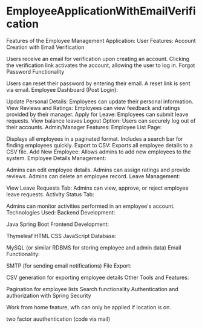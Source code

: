# EmployeeApplicationWithEmailVerification

Features of the Employee Management Application:
User Features:
Account Creation with Email Verification

Users receive an email for verification upon creating an account.
Clicking the verification link activates the account, allowing the user to log in. 
Forgot Password Functionality

Users can reset their password by entering their email.
A reset link is sent via email.
Employee Dashboard (Post Login):

Update Personal Details: Employees can update their personal information.
View Reviews and Ratings: Employees can view feedback and ratings provided by their manager.
Apply for Leave: Employees can submit leave requests.
View balance leaves 
Logout Option: Users can securely log out of their accounts.
Admin/Manager Features:
Employee List Page:

Displays all employees in a paginated format.
Includes a search bar for finding employees quickly.
Export to CSV: Exports all employee details to a CSV file.
Add New Employee: Allows admins to add new employees to the system.
Employee Details Management:

Admins can edit employee details.
Admins can assign ratings and provide reviews.
Admins can delete an employee record.
Leave Management:

View Leave Requests Tab: Admins can view, approve, or reject employee leave requests.
Activity Status Tab:

Admins can monitor activities performed in an employee's account.
Technologies Used:
Backend Development:

Java
Spring Boot
Frontend Development:

Thymeleaf
HTML
CSS
JavaScript
Database:

MySQL (or similar RDBMS for storing employee and admin data)
Email Functionality:

SMTP (for sending email notifications)
File Export:

CSV generation for exporting employee details
Other Tools and Features:

Pagination for employee lists
Search functionality
Authentication and authorization with Spring Security

Work from home feature, wfh can only be applied if location is on.

two factor auuthentication (code via mail)

